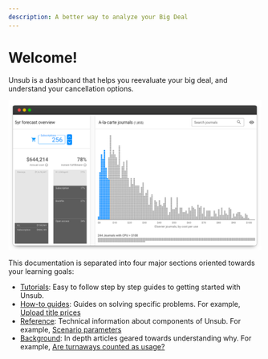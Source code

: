 ```yaml
---
description: A better way to analyze your Big Deal
---
```


# Welcome!

Unsub is a dashboard that helps you reevaluate your big deal, and understand your cancellation options.&#x20;

![](.gitbook/assets/screenshot-in-frame.png)

This documentation is separated into four major sections oriented towards your learning goals:

* [Tutorials](tutorials/): Easy to follow step by step guides to getting started with Unsub.&#x20;
* [How-to guides](how-to-guides/): Guides on solving specific problems. For example, [Upload title prices](how-to-guides/upload-title-prices.md)
* [Reference](reference/): Technical information about components of Unsub. For example, [Scenario parameters](reference/scenario-parameters.md)
* [Background](background/): In depth articles geared towards understanding why. For example, [Are turnaways counted as usage?](background/are-turnaways-counted-as-usage.md)
